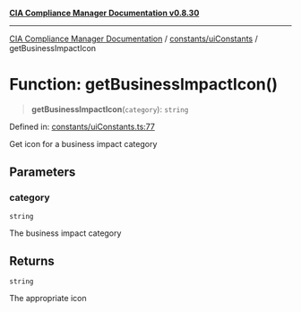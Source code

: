 [**CIA Compliance Manager Documentation v0.8.30**](../../../README.md)

***

[CIA Compliance Manager Documentation](../../../modules.md) / [constants/uiConstants](../README.md) / getBusinessImpactIcon

# Function: getBusinessImpactIcon()

> **getBusinessImpactIcon**(`category`): `string`

Defined in: [constants/uiConstants.ts:77](https://github.com/Hack23/cia-compliance-manager/blob/6afa716316469147e542039d136ec79ffdbd4ac9/src/constants/uiConstants.ts#L77)

Get icon for a business impact category

## Parameters

### category

`string`

The business impact category

## Returns

`string`

The appropriate icon
